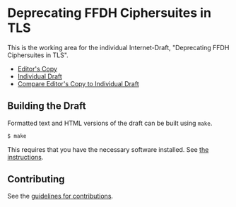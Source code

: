 # Deprecating FFDH Ciphersuites in TLS 

This is the working area for the individual Internet-Draft, "Deprecating FFDH Ciphersuites in TLS".

* [Editor's Copy](https://cbartle891.github.io/draft-deprecate-ffdh/#go.draft-bartle-tls-deprecate-ffdh.html)
* [Individual Draft](https://tools.ietf.org/html/draft-bartle-tls-deprecate-ffdh)
* [Compare Editor's Copy to Individual Draft](https://cbartle891.github.io/draft-deprecate-ffdh/#go.draft-bartle-tls-deprecate-ffdh.diff)

## Building the Draft

Formatted text and HTML versions of the draft can be built using `make`.

```sh
$ make
```

This requires that you have the necessary software installed.  See
[the instructions](https://github.com/martinthomson/i-d-template/blob/master/doc/SETUP.md).


## Contributing

See the
[guidelines for contributions](https://github.com/cbartle891/draft-deprecate-ffdhe/blob/master/CONTRIBUTING.md).
